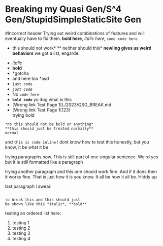 # Breaking my Quasi Gen/S^4 Gen/StupidSimpleStaticSite Gen
#Incorrect header
Trying out weird combinations of features and will eventually have to fix them.
**bold here**, *italic here*, `some code here`  
* this should not work*
** neither should this*
**newling gives us weird behaviors**
we got a list, engarde:
- *italic*  
- **bold**  
- *gotcha  
- and here too *asd  
- `just code`  
- *`just code`*  
- No `code here`  
- **`bold code`** yo dog what is this  
- [Wrong link Test Page 1](./2023/QSG_BREAK.md  
- [Wrong link Test Page 1(123)  
trying bold  


```
*no this should not be bold or anything*
**this should just be treated normally**
normal
```
and `this is code inline` I dont know how to test this honestly, but you know,
it be what it be

trying paragraphs now. This is still part
of one singular sentence. Weird yes but it is still
formatted like a paragraph

trying another paragraph and this one should work fine.
And if it does then it works fine. That is just how it is you know.
It all be how it all be. Hiddy up

last paragraph I swear.

``` and now I am trying

to break this and this should just 
be shown like this *italic*, **bold**
```
testing an ordered list here:
1. testing 1
2. testing 2
3. testing 3
4. testing 4
